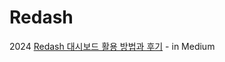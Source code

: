 # Redash

2024 [Redash 대시보드 활용 방법과 후기](https://medium.com/iotrustlab/redash-tips-916837af425d) - in Medium

